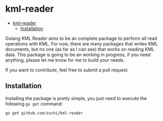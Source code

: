 
# kml-reader

<!--toc:start-->
- [kml-reader](#kml-reader)
  - [Installation](#installation)
<!--toc:end-->

Golang KML Reader aims to be an complete package to perform all read operations
with KML.
For now, there are many packages that writes KML documents, but no one
(as far as I can see) that works on reading KML data.
This package is going to be an working in progress, if you need anything,
please let me know for me to build your needs.

If you want to contribute, feel free to submit a pull request.

## Installation

Installing the package is pretty simple, you just need to execute the
following `go get` command:

```
go get github.com/zuchi/kml-reader
```
